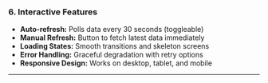### 6. Interactive Features

- **Auto-refresh:** Polls data every 30 seconds (toggleable)
- **Manual Refresh:** Button to fetch latest data immediately
- **Loading States:** Smooth transitions and skeleton screens
- **Error Handling:** Graceful degradation with retry options
- **Responsive Design:** Works on desktop, tablet, and mobile

---
